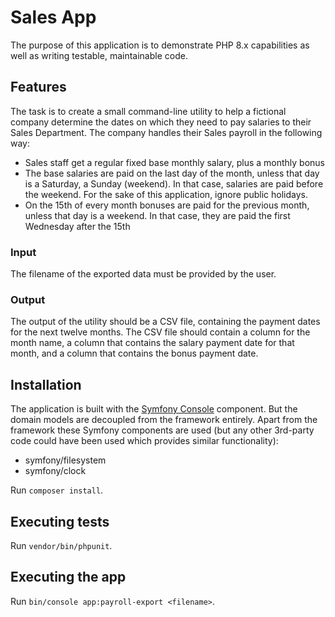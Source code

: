 # Sales App
The purpose of this application is to demonstrate PHP 8.x capabilities as well as writing testable, maintainable code.

## Features

The task is to create a small command-line utility to help a fictional company determine the dates on which they need to pay salaries to their Sales Department.
The company handles their Sales payroll in the following way:

- Sales staff get a regular fixed base monthly salary, plus a monthly bonus
- The base salaries are paid on the last day of the month, unless that day is a Saturday, a Sunday
  (weekend). In that case, salaries are paid before the weekend. For the sake of this application,
  ignore public holidays.
- On the 15th of every month bonuses are paid for the previous month, unless that day is a
  weekend. In that case, they are paid the first Wednesday after the 15th

### Input
The filename of the exported data must be provided by the user.

### Output
The output of the utility should be a CSV file, containing the payment dates for the next twelve months.
The CSV file should contain a column for the month name, a column that contains the salary payment date for that month,
and a column that contains the bonus payment date.

## Installation

The application is built with the [Symfony Console](https://symfony.com/doc/current/console.html#creating-a-command) component. But the domain models are decoupled from the framework entirely. Apart from the framework these Symfony components are used (but any other 3rd-party code could have been used which provides similar functionality):
- symfony/filesystem
- symfony/clock

Run `composer install`.

## Executing tests

Run `vendor/bin/phpunit`.

## Executing the app

Run `bin/console app:payroll-export <filename>`.
